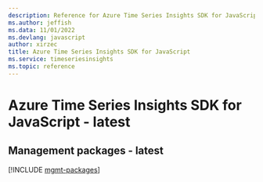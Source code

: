 ```yaml
---
description: Reference for Azure Time Series Insights SDK for JavaScript
ms.author: jeffish
ms.data: 11/01/2022
ms.devlang: javascript
author: xirzec
title: Azure Time Series Insights SDK for JavaScript
ms.service: timeseriesinsights
ms.topic: reference
---
```

# Azure Time Series Insights SDK for JavaScript - latest

## Management packages - latest
[!INCLUDE [mgmt-packages](time-series-insights-mgmt-index.md)]